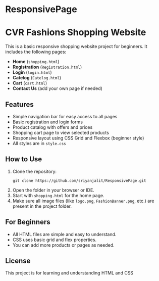 # ResponsivePage
# CVR Fashions Shopping Website

This is a basic responsive shopping website project for beginners. It includes the following pages:
- **Home** (`shopping.html`)
- **Registration** (`Registration.html`)
- **Login** (`login.html`)
- **Catelog** (`Catelog.html`)
- **Cart** (`cart.html`)
- **Contact Us** (add your own page if needed)

## Features

- Simple navigation bar for easy access to all pages
- Basic registration and login forms
- Product catalog with offers and prices
- Shopping cart page to view selected products
- Responsive layout using CSS Grid and Flexbox (beginner style)
- All styles are in `style.css`

## How to Use

1. Clone the repository:
   ```
   git clone https://github.com/sriyanjalit/ResponsivePage.git
   ```
2. Open the folder in your browser or IDE.
3. Start with `shopping.html` for the home page.
4. Make sure all image files (like `logo.png`, `FashionBanner.png`, etc.) are present in the project folder.

## For Beginners

- All HTML files are simple and easy to understand.
- CSS uses basic grid and flex properties.
- You can add more products or pages as needed.

## License

This project is for learning and understanding HTML and CSS
